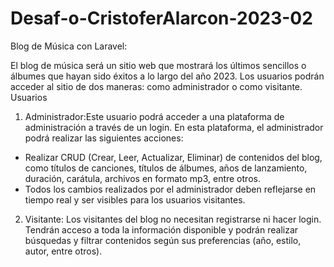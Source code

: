 # Desaf-o-CristoferAlarcon-2023-02
Blog de Música con Laravel:

El blog de música será un sitio web que mostrará los últimos sencillos o álbumes que hayan sido
éxitos a lo largo del año 2023. Los usuarios podrán acceder al sitio de dos maneras: como
administrador o como visitante.
Usuarios
1. Administrador:Este usuario podrá acceder a una plataforma de administración a través de
un login. En esta plataforma, el administrador podrá realizar las siguientes acciones:
- Realizar CRUD (Crear, Leer, Actualizar, Eliminar) de contenidos del blog, como
títulos de canciones, títulos de álbumes, años de lanzamiento, duración, carátula,
archivos en formato mp3, entre otros.
- Todos los cambios realizados por el administrador deben reflejarse en tiempo real
y ser visibles para los usuarios visitantes.
2. Visitante: Los visitantes del blog no necesitan registrarse ni hacer login. Tendrán acceso a
toda la información disponible y podrán realizar búsquedas y filtrar contenidos según sus
preferencias (año, estilo, autor, entre otros).
